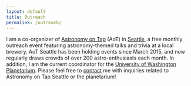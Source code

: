 ```yaml
---
layout: default
title: Outreach
permalink: /outreach/
---
```


I am a co-organizer of [Astronomy on Tap](http://astronomyontap.org/) (AoT) in [Seattle](https://www.facebook.com/AoTSeattle), a free monthly outreach event featuring astronomy-themed talks and trivia at a local brewery. AoT Seattle has been holding events since March 2015, and now regularly draws crowds of over 200 astro-enthusiasts each month. In addition, I am the current coordinator for the [University of Washington Planetarium](http://depts.washington.edu/astron/outreach/uw-planetarium/). Please feel free to [contact](../../) me with inquiries related to Astronomy on Tap Seattle or the planetarium!

[](../images/AoT_crowd_Peddler.jpg)
